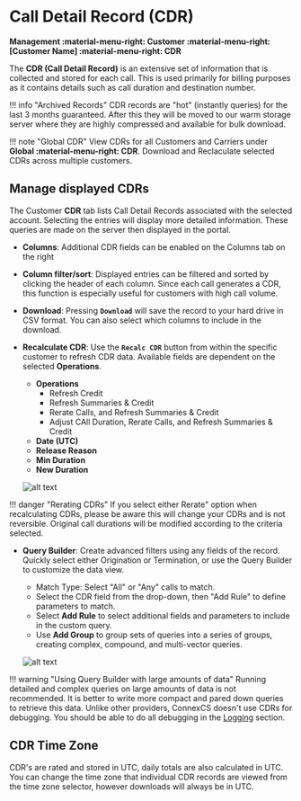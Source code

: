# Call Detail Record (CDR)
**Management :material-menu-right: Customer :material-menu-right: [Customer Name] :material-menu-right: CDR**

The **CDR (Call Detail Record)** is an extensive set of information that is collected and stored for each call. This is used primarily for billing purposes as it contains details such as call duration and destination number. 

!!! info "Archived Records"
    CDR records are "hot" (instantly queries) for the last 3 months guaranteed. After this they will be moved to our warm storage server where they are highly compressed and available for bulk download.

!!! note "Global CDR"
    View CDRs for all Customers and Carriers under **Global :material-menu-right: CDR**. Download and Reclaculate selected CDRs across multiple customers.

## Manage displayed CDRs
The Customer **CDR** tab lists Call Detail Records associated with the selected account. Selecting the entries will display more detailed information. These queries are made on the server then displayed in the portal. 

* **Columns**: Additional CDR fields can be enabled on the Columns tab on the right
* **Column filter/sort**: Displayed entries can be filtered and sorted by clicking the header of each column. Since each call generates a CDR, this function is especially useful for customers with high call volume. 
* **Download**: Pressing **`Download`** will save the record to your hard drive in CSV format. You can also select which columns to include in the download.
* **Recalculate CDR**: Use the **`Recalc CDR`** button from within the specific customer to refresh CDR data. Available fields are dependent on the selected **Operations**.
    + **Operations**
        + Refresh Credit
        + Refresh Summaries & Credit
        + Rerate Calls, and Refresh Summaries & Credit
        + Adjust CAll Duration, Rerate Calls, and Refresh Summaries & Credit
    + **Date (UTC)**
    + **Release Reason**
    + **Min Duration**
    + **New Duration**


    ![alt text][recalc]

!!! danger "Rerating CDRs"
    If you select either Rerate" option when recalculating CDRs, please be aware this will change your CDRs and is not reversible. Original call durations will be modified according to the criteria selected.
    
 * **Query Builder**: Create advanced filters using any fields of the record. Quickly select either Origination or Termination, or use the Query Builder to customize the data view.
    * Match Type: Select "All" or "Any" calls to match.
    * Select the CDR field from the drop-down, then "Add Rule" to define parameters to match.
    * Select **Add Rule** to select additional fields and parameters to include in the custom query. 
    * Use **Add Group** to group sets of queries into a series of groups, creating complex, compound, and multi-vector queries. 
    
    ![alt text][querybuilder]

!!! warning "Using Query Builder with large amounts of data"
    Running detailed and complex queries on large amounts of data is not recommended. It is better to write more compact and pared down queries to retrieve this data. Unlike other providers, ConnexCS doesn't use CDRs for debugging. You should be able to do all debugging in the [Logging](https://docs.connexcs.com/logging/) section. 
    
## CDR Time Zone
CDR's are rated and stored in UTC, daily totals are also calculated in UTC. You can change the time zone that individual CDR records are viewed from the time zone selector, however downloads will always be in UTC.
    
[querybuilder]: /customer/img/querybuilder.png "Query Builder"
[recalc]: /customer/img/56.png "Recalc"
